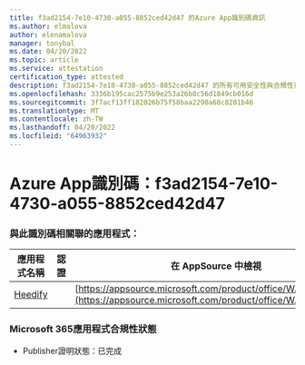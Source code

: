 ```yaml
---
title: f3ad2154-7e10-4730-a055-8852ced42d47 的Azure App識別碼資訊
ms.author: elmalova
author: elenamalova
manager: tonybal
ms.date: 04/20/2022
ms.topic: article
ms.service: attestation
certification_type: attested
description: f3ad2154-7e10-4730-a055-8852ced42d47 的所有可用安全性與合規性資訊。
ms.openlocfilehash: 3336b195cac2575b9e253a26b8c56d1849cb016d
ms.sourcegitcommit: 3f7acf13ff182026b75f58baa2290a68c8281b46
ms.translationtype: MT
ms.contentlocale: zh-TW
ms.lasthandoff: 04/20/2022
ms.locfileid: "64963932"
---
```

# <a name="azure-app-id-f3ad2154-7e10-4730-a055-8852ced42d47"></a>Azure App識別碼：f3ad2154-7e10-4730-a055-8852ced42d47


### <a name="apps-associated-with-this-id"></a>與此識別碼相關聯的應用程式：
| **應用程式名稱** | **認證** | **在 AppSource 中檢視** |
|--------------|---------------|-----------------------|
| [Heedify](../forward/WA200003512.md) |  | [https://appsource.microsoft.com/product/office/WA200003512](https://appsource.microsoft.com/product/office/WA200003512) |

### <a name="microsoft-365-app-compliance-status"></a>Microsoft 365應用程式合規性狀態
- Publisher證明狀態：已完成
